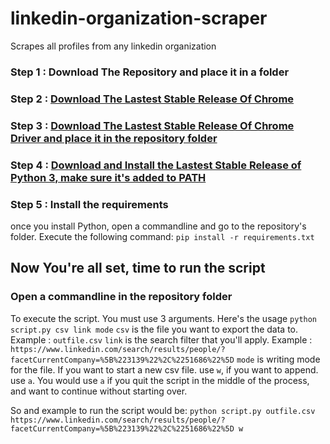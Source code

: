 # linkedin-organization-scraper
Scrapes all profiles from any linkedin organization

### Step 1 : Download The Repository and place it in a folder
### Step 2 : [Download The Lastest Stable Release Of Chrome](https://www.google.com/chrome/)
### Step 3 : [Download The Lastest Stable Release Of Chrome Driver and place it in the repository folder](https://sites.google.com/a/chromium.org/chromedriver/)
### Step 4 : [Download and Install the Lastest Stable Release of Python 3, make sure it's added to PATH](https://www.python.org/downloads/)
### Step 5 : Install the requirements
once you install Python, open a commandline and go to the repository's folder. Execute the following command:
`pip install -r requirements.txt`

## Now You're all set, time to run the script

### Open a commandline in the repository folder
To execute the script. You must use 3 arguments. Here's the usage
`python script.py csv link mode`
`csv` is the file you want to export the data to. Example : `outfile.csv`
`link` is the search filter that you'll apply. Example : `https://www.linkedin.com/search/results/people/?facetCurrentCompany=%5B%223139%22%2C%2251686%22%5D`
`mode` is writing mode for the file. If you want to start a new csv file. use `w`, if you want to append. use `a`. You would use `a` if you quit the script in the middle of the process, and want to continue without starting over.

So and example to run the script would be:
`python script.py outfile.csv https://www.linkedin.com/search/results/people/?facetCurrentCompany=%5B%223139%22%2C%2251686%22%5D w`
